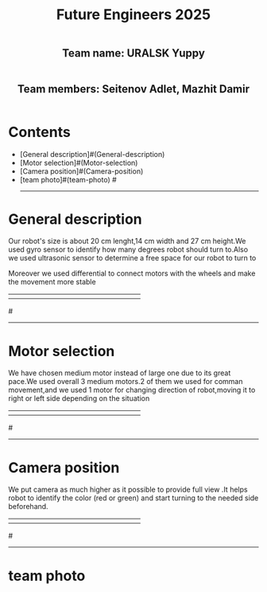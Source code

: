 <!-- 
<table>
<tr>
<th width=250>
CONTENT
</th>
</tr>
</table>
-->

<div style="display: flex; flex-direction: column; align-items: center; justify-content: center;"
-webkit-background-clip: text;
-webkit-text-fill-color: transparent;">
<h1 align = center> Future Engineers 2025 </h1>
<h2 align = center> Team name: URALSK Yuppy </h2>
<h2 align = center> Team members: Seitenov Adlet, Mazhit Damir </h2>
<div style="display: flex; flex-direction: column; align-items: center; justify-content: center;"
-webkit-background-clip: text;
-webkit-text-fill-color: transparent;">
<div align = center>
</div>
</div>
</div>

# Contents 
*    [General description]#(General-description)
*    [Motor selection]#(Motor-selection)
*    [Camera position]#(Camera-position)
*    [team photo]#(team-photo)
#<hr/>
<!-- 



-->

# General description
   
  
<p> Our robot's size is about 20 cm lenght,14 cm width and 27 cm height.We used gyro sensor to identify how many degrees robot should turn to.Also we used ultrasonic sensor to determine a free space for our robot to turn to
<p>  Moreover we used differential to connect motors with the wheels and make the movement more stable  
<div align=center>
<table>
<tr>
<th width=250>
</th>
</tr>
</table>
</div>
#<hr/>


# Motor selection


<p>We have chosen medium motor instead of large one due to its great pace.We used overall 3 medium motors.2 of them we used for comman movement,and we used 1 motor for changing direction of robot,moving it to right or left side depending on the situation 
<div align=center>
<table>
<tr>
<th width=250>
</th>
</tr>
</table>
</div>
#<hr/>



# Camera position 

<p>We put camera as much higher as it possible to provide full view .It helps robot to identify the color (red or green) and start turning to the needed side beforehand.
<div align=center>
<table>
<tr>
<th width=250>
</th>
</tr>
</table>
</div>
#<hr/>

#  team photo 



<div align = center>
<img scr=https://drive.google.com/file/d/1-fjdx3C4GCuWRyWWHeer6afKS2MZWYwX/view?usp=drivesdk>
</br>
</br>

